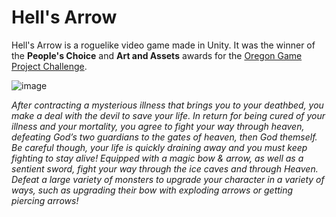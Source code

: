 # Hell's Arrow
Hell's Arrow is a roguelike video game made in Unity. It was the winner of the **People's Choice** and **Art and Assets** awards for the [Oregon Game Project Challenge](https://www.ogpc.info/).

![image](https://i.ibb.co/b5jYKy3/hells-arrow-long.png)

*After contracting a mysterious illness that brings you to your deathbed, you make a deal with the devil to save your life. In return for being cured of your illness and your mortality, you agree to fight your way through heaven, defeating God’s two guardians to the gates of heaven, then God themself. Be careful though, your life is quickly draining away and you must keep fighting to stay alive!
Equipped with a magic bow & arrow, as well as a sentient sword, fight your way through the ice caves and through Heaven. Defeat a large variety of monsters to upgrade your character in a variety of ways, such as upgrading their bow with exploding arrows or getting piercing arrows!*
